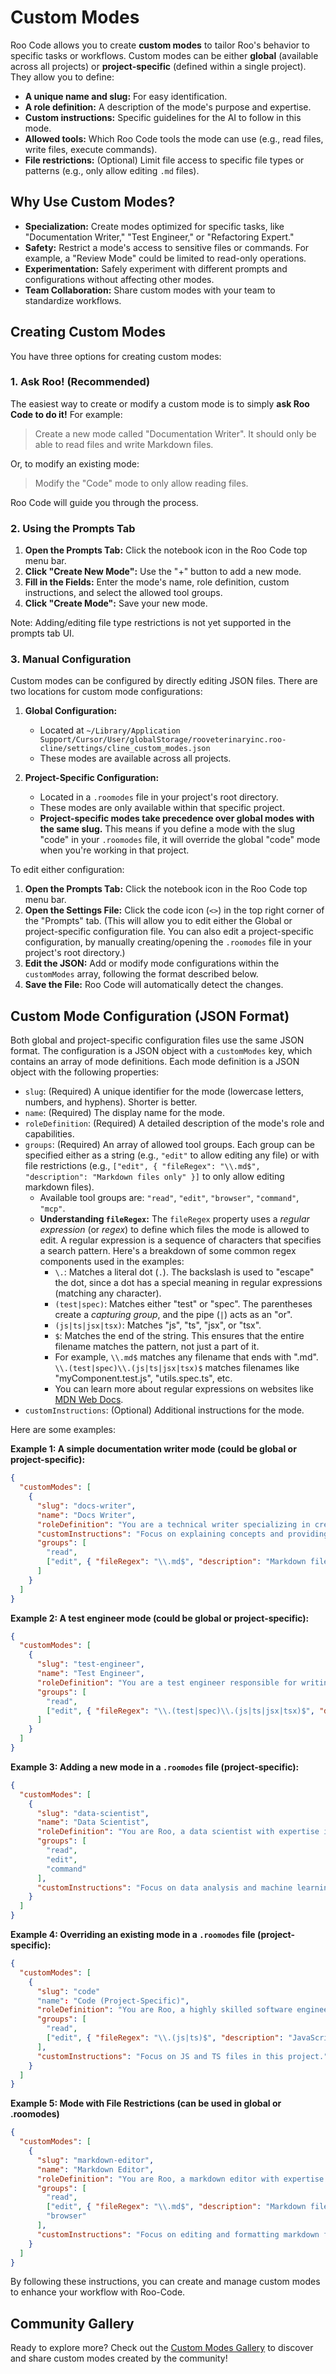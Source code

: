 # Custom Modes

Roo Code allows you to create **custom modes** to tailor Roo's behavior to specific tasks or workflows. Custom modes can be either **global** (available across all projects) or **project-specific** (defined within a single project).  They allow you to define:

*   **A unique name and slug:** For easy identification.
*   **A role definition:** A description of the mode's purpose and expertise.
*   **Custom instructions:** Specific guidelines for the AI to follow in this mode.
*   **Allowed tools:** Which Roo Code tools the mode can use (e.g., read files, write files, execute commands).
*   **File restrictions:** (Optional) Limit file access to specific file types or patterns (e.g., only allow editing `.md` files).

## Why Use Custom Modes?

*   **Specialization:** Create modes optimized for specific tasks, like "Documentation Writer," "Test Engineer," or "Refactoring Expert."
*   **Safety:** Restrict a mode's access to sensitive files or commands. For example, a "Review Mode" could be limited to read-only operations.
*   **Experimentation:** Safely experiment with different prompts and configurations without affecting other modes.
*   **Team Collaboration:** Share custom modes with your team to standardize workflows.

## Creating Custom Modes

You have three options for creating custom modes:

### 1. Ask Roo! (Recommended)

The easiest way to create or modify a custom mode is to simply **ask Roo Code to do it!** For example:

> Create a new mode called "Documentation Writer". It should only be able to read files and write Markdown files.

Or, to modify an existing mode:

> Modify the "Code" mode to only allow reading files.

Roo Code will guide you through the process.

### 2. Using the Prompts Tab

1.  **Open the Prompts Tab:** Click the notebook icon in the Roo Code top menu bar.
2.  **Click "Create New Mode":**  Use the "+" button to add a new mode.
3.  **Fill in the Fields:**  Enter the mode's name, role definition, custom instructions, and select the allowed tool groups.
4.  **Click "Create Mode":**  Save your new mode.

Note: Adding/editing file type restrictions is not yet supported in the prompts tab UI.

### 3. Manual Configuration

Custom modes can be configured by directly editing JSON files. There are two locations for custom mode configurations:

1.  **Global Configuration:**
    *   Located at `~/Library/Application Support/Cursor/User/globalStorage/rooveterinaryinc.roo-cline/settings/cline_custom_modes.json`
    *   These modes are available across all projects.

2.  **Project-Specific Configuration:**
    *   Located in a `.roomodes` file in your project's root directory.
    *   These modes are only available within that specific project.
    *   **Project-specific modes take precedence over global modes with the same slug.**  This means if you define a mode with the slug "code" in your `.roomodes` file, it will override the global "code" mode when you're working in that project.

To edit either configuration:

1.  **Open the Prompts Tab:** Click the notebook icon in the Roo Code top menu bar.
2.  **Open the Settings File:** Click the code icon (`<>`) in the top right corner of the "Prompts" tab.  (This will allow you to edit either the Global or project-specific configuration file. You can also edit a project-specific configuration, by manually creating/opening the `.roomodes` file in your project's root directory.)
3.  **Edit the JSON:** Add or modify mode configurations within the `customModes` array, following the format described below.
4.  **Save the File:** Roo Code will automatically detect the changes.

## Custom Mode Configuration (JSON Format)

Both global and project-specific configuration files use the same JSON format.  The configuration is a JSON object with a `customModes` key, which contains an array of mode definitions. Each mode definition is a JSON object with the following properties:

*   `slug`: (Required) A unique identifier for the mode (lowercase letters, numbers, and hyphens).  Shorter is better.
*   `name`: (Required) The display name for the mode.
*   `roleDefinition`: (Required) A detailed description of the mode's role and capabilities.
*   `groups`: (Required) An array of allowed tool groups. Each group can be specified either as a string (e.g., `"edit"` to allow editing any file) or with file restrictions (e.g., `["edit", { "fileRegex": "\\.md$", "description": "Markdown files only" }]` to only allow editing markdown files).
    *   Available tool groups are: `"read"`, `"edit"`, `"browser"`, `"command"`, `"mcp"`.
    *   **Understanding `fileRegex`:** The `fileRegex` property uses a *regular expression* (or *regex*) to define which files the mode is allowed to edit. A regular expression is a sequence of characters that specifies a search pattern. Here's a breakdown of some common regex components used in the examples:
        *   `\.`: Matches a literal dot (`.`).  The backslash is used to "escape" the dot, since a dot has a special meaning in regular expressions (matching any character).
        *   `(test|spec)`: Matches either "test" or "spec". The parentheses create a *capturing group*, and the pipe (`|`) acts as an "or".
        *   `(js|ts|jsx|tsx)`: Matches "js", "ts", "jsx", or "tsx".
        *   `$`: Matches the end of the string. This ensures that the entire filename matches the pattern, not just a part of it.
        *   For example, `\\.md$` matches any filename that ends with ".md".  `\\.(test|spec)\\.(js|ts|jsx|tsx)$` matches filenames like "myComponent.test.js", "utils.spec.ts", etc.
        *   You can learn more about regular expressions on websites like [MDN Web Docs](https://developer.mozilla.org/en-US/docs/Web/JavaScript/Guide/Regular_Expressions).
*   `customInstructions`: (Optional) Additional instructions for the mode.

Here are some examples:

**Example 1: A simple documentation writer mode (could be global or project-specific):**

```json
{
  "customModes": [
    {
      "slug": "docs-writer",
      "name": "Docs Writer",
      "roleDefinition": "You are a technical writer specializing in creating clear and concise documentation.",
      "customInstructions": "Focus on explaining concepts and providing examples. Use Markdown format.",
      "groups": [
        "read",
        ["edit", { "fileRegex": "\\.md$", "description": "Markdown files only" }]
      ]
    }
  ]
}
```

**Example 2: A test engineer mode (could be global or project-specific):**

```json
{
  "customModes": [
    {
      "slug": "test-engineer",
      "name": "Test Engineer",
      "roleDefinition": "You are a test engineer responsible for writing unit and integration tests.",
      "groups": [
        "read",
        ["edit", { "fileRegex": "\\.(test|spec)\\.(js|ts|jsx|tsx)$", "description": "Test files only" }]
      ]
    }
  ]
}
```

**Example 3:  Adding a new mode in a `.roomodes` file (project-specific):**

```json
{
  "customModes": [
    {
      "slug": "data-scientist",
      "name": "Data Scientist",
      "roleDefinition": "You are Roo, a data scientist with expertise in data analysis, machine learning, and statistical modeling.",
      "groups": [
        "read",
        "edit",
        "command"
      ],
      "customInstructions": "Focus on data analysis and machine learning tasks."
    }
  ]
}
```

**Example 4: Overriding an existing mode in a `.roomodes` file (project-specific):**

```json
{
  "customModes": [
    {
      "slug": "code"
      "name": "Code (Project-Specific)",
      "roleDefinition": "You are Roo, a highly skilled software engineer.  In this project, you have limited file access.",
      "groups": [
        "read",
        ["edit", { "fileRegex": "\\.(js|ts)$", "description": "JavaScript and TypeScript files only" }]
      ],
      "customInstructions": "Focus on JS and TS files in this project."
    }
  ]
}
```

**Example 5: Mode with File Restrictions (can be used in global or .roomodes)**
```json
{
  "customModes": [
    {
      "slug": "markdown-editor",
      "name": "Markdown Editor",
      "roleDefinition": "You are Roo, a markdown editor with expertise in editing and formatting markdown files.",
      "groups": [
        "read",
        ["edit", { "fileRegex": "\\.md$", "description": "Markdown files only" }],
        "browser"
      ],
      "customInstructions": "Focus on editing and formatting markdown files."
    }
  ]
}
```
By following these instructions, you can create and manage custom modes to enhance your workflow with Roo-Code.

## Community Gallery

Ready to explore more? Check out the [Custom Modes Gallery](../community#custom-modes-gallery) to discover and share custom modes created by the community!